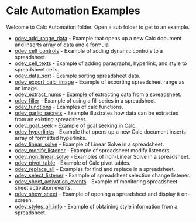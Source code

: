 # Calc Automation Examples

Welcome to Calc Automation folder. Open a sub folder to get to an example.

- [odev_add_range_data](./odev_add_range_data/) - Example that opens up a new Calc document and inserts array of data and a formula
- [odev_cell_controls](./odev_cell_controls/) - Example of adding dynamic controls to a spreadsheet.
- [odev_cell_texts](./odev_cell_texts/) - Example of adding paragraphs, hyperlink, and style to spreadsheet cells.
- [odev_data_sort](./odev_data_sort/) - Example sorting spreadsheet data.
- [odev_export_calc_image](./odev_export_calc_image/) - Example of exporting spreadsheet range as an image.
- [odev_extract_nums](./odev_extract_nums/) - Example of extracting data from a spreadsheet.
- [odev_filler](./odev_filler/) - Example of using a fill series in a spreadsheet.
- [odev_functions](./odev_functions/) - Examples of calc functions.
- [odev_garlic_secrets](./odev_garlic_secrets/) - Example illustrates how data can be extracted from an existing spreadsheet.
- [odev_goal_seek](./odev_goal_seek/) - Example of goal seeking in Calc.
- [odev_hyperlinks](./odev_hyperlinks/) - Example that opens up a new Calc document inserts array of formatted hyperlinks.
- [odev_linear_solve](./odev_linear_solve/) - Example of Linear Solve in a spreadsheet.
- [odev_modify_listener](./odev_modify_listener/) - Example of spreadsheet modify listeners.
- [odev_non_linear_solve](./odev_non_linear_solve/) - Examples of non-Linear Solve in a spreadsheet.
- [odev_pivot_table](./odev_pivot_table/) - Example of Calc pivot tables.
- [odev_replace_all](./odev_replace_all/) - Examples for find and replace in a spreadsheet.
- [odev_select_listener](./odev_select_listener/) - Example of spreadsheet selection change listener.
- [odev_sheet_activation_events](./odev_sheet_activation_event/) - Example of monitoring spreadsheet sheet activation events.
- [odev_show_sheet](./odev_show_sheet/) - Example of opening a spreadsheet and display it on-screen.
- [odev_styles_all_info](./odev_styles_all_info/) - Example of obtaining style information from a spreadsheet.
